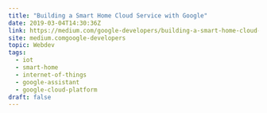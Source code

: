 ```yaml
---
title: "Building a Smart Home Cloud Service with Google"
date: 2019-03-04T14:30:36Z
link: https://medium.com/google-developers/building-a-smart-home-cloud-service-with-google-1ee436ac5a03?source=rss----2e5ce7f173a5---4&utm_medium=RSS&utm_source=news.12bit.vn
site: medium.comgoogle-developers
topic: Webdev
tags:
  - iot
  - smart-home
  - internet-of-things
  - google-assistant
  - google-cloud-platform
draft: false
---
```

